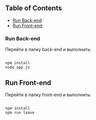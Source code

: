 ## Table of Contents

* [Run Back-end](#run-back-end)
* [Run Front-end](#run-front-end)

### Run Back-end

Перейти в папку back-end и выполнить:

``` 

npm install
node app.js 
```

## Run Front-end

Перейти в папку front-end и выполнить:

``` 

npm install
npm run leave
```
